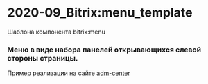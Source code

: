 # 2020-09_Bitrix:menu_template
Шаблона компонента bitrix:menu

### Меню в виде набора панелей открывающихся слевой стороны страницы.
Пример реализации на сайте [adm-center](adm-center.ru)
